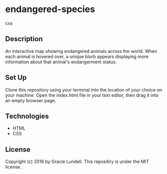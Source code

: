 # endangered-species
css


## Description
An interactive map showing endangered animals across the world. When each animal is hovered over, a unique blurb appears displaying more information about that animal's endangerment status.

## Set Up
Clone this repository using your terminal into the location of your choice on your machine. Open the index.html file in your text editor, then drag it into an empty browser page.

## Technologies
- HTML
- CSS

## License
Copyright (c) 2016 by Gracie Lundell. This repositiry is under the MIT license.
